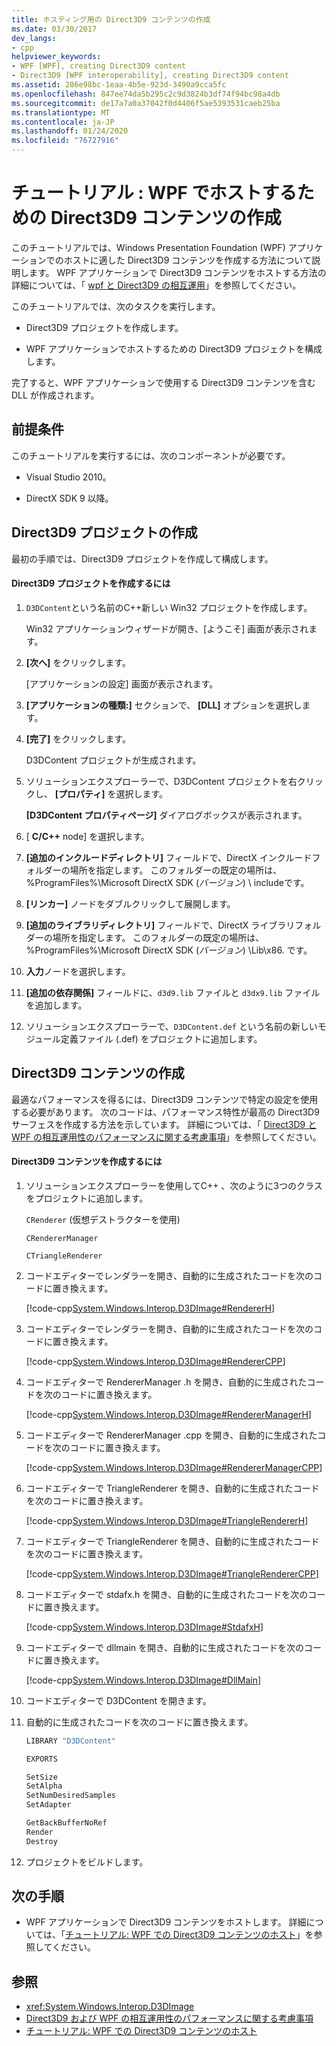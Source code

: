 ```yaml
---
title: ホスティング用の Direct3D9 コンテンツの作成
ms.date: 03/30/2017
dev_langs:
- cpp
helpviewer_keywords:
- WPF [WPF], creating Direct3D9 content
- Direct3D9 [WPF interoperability], creating Direct3D9 content
ms.assetid: 286e98bc-1eaa-4b5e-923d-3490a9cca5fc
ms.openlocfilehash: 847ee74da5b295c2c9d3824b3df74f94bc98a4db
ms.sourcegitcommit: de17a7a0a37042f0d4406f5ae5393531caeb25ba
ms.translationtype: MT
ms.contentlocale: ja-JP
ms.lasthandoff: 01/24/2020
ms.locfileid: "76727916"
---
```

# <a name="walkthrough-creating-direct3d9-content-for-hosting-in-wpf"></a>チュートリアル : WPF でホストするための Direct3D9 コンテンツの作成
このチュートリアルでは、Windows Presentation Foundation (WPF) アプリケーションでのホストに適した Direct3D9 コンテンツを作成する方法について説明します。 WPF アプリケーションで Direct3D9 コンテンツをホストする方法の詳細については、「 [wpf と Direct3D9 の相互運用](wpf-and-direct3d9-interoperation.md)」を参照してください。

 このチュートリアルでは、次のタスクを実行します。

- Direct3D9 プロジェクトを作成します。

- WPF アプリケーションでホストするための Direct3D9 プロジェクトを構成します。

 完了すると、WPF アプリケーションで使用する Direct3D9 コンテンツを含む DLL が作成されます。

## <a name="prerequisites"></a>前提条件
 このチュートリアルを実行するには、次のコンポーネントが必要です。

- Visual Studio 2010。

- DirectX SDK 9 以降。

## <a name="creating-the-direct3d9-project"></a>Direct3D9 プロジェクトの作成
 最初の手順では、Direct3D9 プロジェクトを作成して構成します。

#### <a name="to-create-the-direct3d9-project"></a>Direct3D9 プロジェクトを作成するには

1. `D3DContent`という名前のC++新しい Win32 プロジェクトを作成します。

     Win32 アプリケーションウィザードが開き、[ようこそ] 画面が表示されます。

2. **[次へ]** をクリックします。

     [アプリケーションの設定] 画面が表示されます。

3. **[アプリケーションの種類:]** セクションで、 **[DLL]** オプションを選択します。

4. **[完了]** をクリックします。

     D3DContent プロジェクトが生成されます。

5. ソリューションエクスプローラーで、D3DContent プロジェクトを右クリックし、 **[プロパティ]** を選択します。

     **[D3DContent プロパティページ]** ダイアログボックスが表示されます。

6. [ **C/C++**  node] を選択します。

7. **[追加のインクルードディレクトリ]** フィールドで、DirectX インクルードフォルダーの場所を指定します。 このフォルダーの既定の場所は、%ProgramFiles%\Microsoft DirectX SDK (*バージョン*) \ includeです。

8. **[リンカー]** ノードをダブルクリックして展開します。

9. **[追加のライブラリディレクトリ]** フィールドで、DirectX ライブラリフォルダーの場所を指定します。 このフォルダーの既定の場所は、%ProgramFiles%\Microsoft DirectX SDK (*バージョン*) \Lib\x86. です。

10. **入力**ノードを選択します。

11. **[追加の依存関係]** フィールドに、`d3d9.lib` ファイルと `d3dx9.lib` ファイルを追加します。

12. ソリューションエクスプローラーで、`D3DContent.def` という名前の新しいモジュール定義ファイル (.def) をプロジェクトに追加します。

## <a name="creating-the-direct3d9-content"></a>Direct3D9 コンテンツの作成
 最適なパフォーマンスを得るには、Direct3D9 コンテンツで特定の設定を使用する必要があります。 次のコードは、パフォーマンス特性が最高の Direct3D9 サーフェスを作成する方法を示しています。 詳細については、「 [Direct3D9 と WPF の相互運用性のパフォーマンスに関する考慮事項](performance-considerations-for-direct3d9-and-wpf-interoperability.md)」を参照してください。

#### <a name="to-create-the-direct3d9-content"></a>Direct3D9 コンテンツを作成するには

1. ソリューションエクスプローラーを使用してC++ 、次のように3つのクラスをプロジェクトに追加します。

     `CRenderer` (仮想デストラクターを使用)

     `CRendererManager`

     `CTriangleRenderer`

2. コードエディターでレンダラーを開き、自動的に生成されたコードを次のコードに置き換えます。

     [!code-cpp[System.Windows.Interop.D3DImage#RendererH](~/samples/snippets/cpp/VS_Snippets_Wpf/System.Windows.Interop.D3DImage/cpp/renderer.h#rendererh)]

3. コードエディターでレンダラーを開き、自動的に生成されたコードを次のコードに置き換えます。

     [!code-cpp[System.Windows.Interop.D3DImage#RendererCPP](~/samples/snippets/cpp/VS_Snippets_Wpf/System.Windows.Interop.D3DImage/cpp/renderer.cpp#renderercpp)]

4. コードエディターで RendererManager .h を開き、自動的に生成されたコードを次のコードに置き換えます。

     [!code-cpp[System.Windows.Interop.D3DImage#RendererManagerH](~/samples/snippets/cpp/VS_Snippets_Wpf/System.Windows.Interop.D3DImage/cpp/renderermanager.h#renderermanagerh)]

5. コードエディターで RendererManager .cpp を開き、自動的に生成されたコードを次のコードに置き換えます。

     [!code-cpp[System.Windows.Interop.D3DImage#RendererManagerCPP](~/samples/snippets/cpp/VS_Snippets_Wpf/System.Windows.Interop.D3DImage/cpp/renderermanager.cpp#renderermanagercpp)]

6. コードエディターで TriangleRenderer を開き、自動的に生成されたコードを次のコードに置き換えます。

     [!code-cpp[System.Windows.Interop.D3DImage#TriangleRendererH](~/samples/snippets/cpp/VS_Snippets_Wpf/System.Windows.Interop.D3DImage/cpp/trianglerenderer.h#trianglerendererh)]

7. コードエディターで TriangleRenderer を開き、自動的に生成されたコードを次のコードに置き換えます。

     [!code-cpp[System.Windows.Interop.D3DImage#TriangleRendererCPP](~/samples/snippets/cpp/VS_Snippets_Wpf/System.Windows.Interop.D3DImage/cpp/trianglerenderer.cpp#trianglerenderercpp)]

8. コードエディターで stdafx.h を開き、自動的に生成されたコードを次のコードに置き換えます。

     [!code-cpp[System.Windows.Interop.D3DImage#StdafxH](~/samples/snippets/cpp/VS_Snippets_Wpf/System.Windows.Interop.D3DImage/cpp/stdafx.h#stdafxh)]

9. コードエディターで dllmain を開き、自動的に生成されたコードを次のコードに置き換えます。

     [!code-cpp[System.Windows.Interop.D3DImage#DllMain](~/samples/snippets/cpp/VS_Snippets_Wpf/System.Windows.Interop.D3DImage/cpp/dllmain.cpp#dllmain)]

10. コードエディターで D3DContent を開きます。

11. 自動的に生成されたコードを次のコードに置き換えます。

    ```cpp
    LIBRARY "D3DContent"

    EXPORTS

    SetSize
    SetAlpha
    SetNumDesiredSamples
    SetAdapter

    GetBackBufferNoRef
    Render
    Destroy
    ```

12. プロジェクトをビルドします。

## <a name="next-steps"></a>次の手順

- WPF アプリケーションで Direct3D9 コンテンツをホストします。 詳細については、「[チュートリアル: WPF での Direct3D9 コンテンツのホスト](walkthrough-hosting-direct3d9-content-in-wpf.md)」を参照してください。

## <a name="see-also"></a>参照

- <xref:System.Windows.Interop.D3DImage>
- [Direct3D9 および WPF の相互運用性のパフォーマンスに関する考慮事項](performance-considerations-for-direct3d9-and-wpf-interoperability.md)
- [チュートリアル: WPF での Direct3D9 コンテンツのホスト](walkthrough-hosting-direct3d9-content-in-wpf.md)

